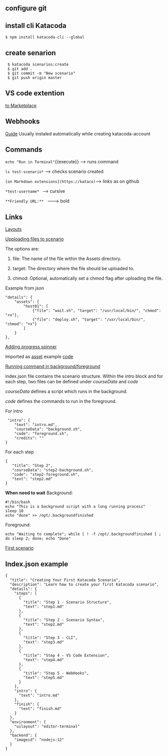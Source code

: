 ## configure git

## install cli Katacoda
`$ npm install katacoda-cli --global`

## create senarion
```
 $ katacoda scenarios:create
 $ git add .
 $ git commit -m "New scenario"
 $ git push origin master
````

## VS code extention
[to Marketplace](https://marketplace.visualstudio.com/items?itemName=Katacoda.vscode)

## Webhooks
[Guide](https://www.katacoda.community/author-profile.html#github) Usually instaled automatically while creating katacoda-account

## Commands
`echo "Run in Terminal"`{{execute}} --> runs command

`ls test-scenario*` --> checks scenario created

`[on Markdown extensions](https://kataco)`--> links as on github

`*test-username* ` --> cursive

`**Friendly URL:** ` ---> bold

## Links
[Layouts](https://katacoda.com/scenario-examples/courses/uilayouts)


[Upploading files to scenario](https://katacoda.com/scenario-examples/scenarios/upload-assets)

The options are:

1) file: The name of the file within the Assets directory.

2) target: The directory where the file should be uploaded to.

3) chmod: Optional, automatically set a chmod flag after uploading the file.

Example from *json*

```
"details": {
    "assets": {
        "host01": [
            {"file": "wait.sh", "target": "/usr/local/bin/", "chmod": "+x"},
            {"file": "deploy.sh", "target": "/usr/local/bin/", "chmod": "+x"}
        ]
    }
},
```

[Adding progress spinner](https://katacoda.com/scenario-examples/scenarios/displaying-progress-spinner)

Imported as [asset](https://github.com/katacoda/scenario-examples/blob/master/displaying-progress-spinner/assets/wait.sh) example [code](https://github.com/katacoda/scenario-examples/tree/master/displaying-progress-spinner)

[Running command in background/foreground](https://katacoda.com/scenario-examples/scenarios/run-commands-automatically)

 index.json file contains the scenario structure. Within the intro block and for each step, two files can be defined under *courseData* and *code*
 
 *courseData* defines a script which runs in the background.

 *code* defines the commands to run in the foreground.
 
For intro 
```
 "intro": {
    "text": "intro.md",
    "courseData": "background.sh",
    "code": "foreground.sh",
    "credits": ""
} 
```
 
 For each step  
 ```
 {
    "title": "Step 2",
    "courseData": "step2-background.sh",
    "code": "step2-foreground.sh",
    "text": "step2.md"
} 
```
**When need to wait**
Background:
```
#!/bin/bash
echo "This is a background script with a long running process"
sleep 10
echo "done" >> /opt/.backgroundfinished
```
 Foreground:
```
echo "Waiting to complete"; while [ ! -f /opt/.backgroundfinished ] ; do sleep 2; done; echo "Done"
```
 


[First scenario](https://katacoda.com/scenario-examples/scenarios/create-scenario-101)

## Index.json example
```
{
  "title": "Creating Your First Katacoda Scenario",
  "description": "Learn how to create your first Katacoda scenario",
  "details": {
    "steps": [
      {
        "title": "Step 1 - Scenario Structure",
        "text": "step1.md"
      },
      {
        "title": "Step 2 - Scenario Syntax",
        "text": "step2.md"
      },
      {
        "title": "Step 3 - CLI",
        "text": "step3.md"
      },
      {
        "title": "Step 4 - VS Code Extension",
        "text": "step4.md"
      },
      {
        "title": "Step 5 - WebHooks",
        "text": "step5.md"
      }
    ],
    "intro": {
      "text": "intro.md"
    },
    "finish": {
      "text": "finish.md"
    }
  },
  "environment": {
    "uilayout": "editor-terminal"
  },
  "backend": {
    "imageid": "nodejs:12"
  }
}
```


